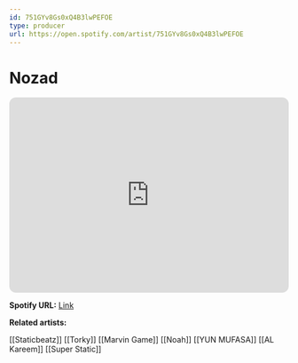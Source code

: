 ```yaml
---
id: 751GYv8Gs0xQ4B3lwPEFOE
type: producer
url: https://open.spotify.com/artist/751GYv8Gs0xQ4B3lwPEFOE
---
```

# Nozad

<iframe style="border-radius:12px" src="https://open.spotify.com/embed/artist/751GYv8Gs0xQ4B3lwPEFOE" width="100%" height="352" frameBorder="0" allowfullscreen="" allow="autoplay; clipboard-write; encrypted-media; fullscreen; picture-in-picture" loading="lazy"></iframe>

**Spotify URL:** [Link](https://open.spotify.com/artist/751GYv8Gs0xQ4B3lwPEFOE)

**Related artists:**

[[Staticbeatz]]
[[Torky]]
[[Marvin Game]]
[[Noah]]
[[YUN MUFASA]]
[[AL Kareem]]
[[Super Static]]
